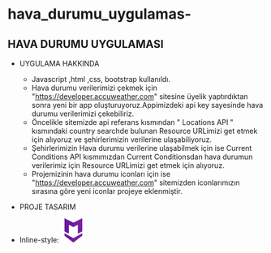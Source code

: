 # hava_durumu_uygulamas-

## HAVA DURUMU UYGULAMASI 

* UYGULAMA HAKKINDA

  *  Javascript ,html ,css, bootstrap kullanıldı.
  *  Hava durumu verilerimizi çekmek için "https://developer.accuweather.com" sitesine üyelik yaptırdıktan sonra yeni bir app oluşturuyoruz.Appimizdeki api key sayesinde hava durumu verilerimizi çekebiliriz.
  *  Öncelikle sitemizde api referans kısmından " Locations API " kısmındaki country searchde bulunan  Resource URLimizi get etmek için alıyoruz ve şehirlerimizin verilerine ulaşabiliyoruz.
  *  Şehirlerimizin Hava durumu verilerine ulaşabilmek için ise Current Conditions API kısmımızdan Current Conditionsdan  hava durumun verilerimiz için Resource URLimizi get etmek için alıyoruz.
  *  Projemizinin hava durumu iconları için ise "https://developer.accuweather.com" sitemizden iconlarımızın sırasına göre yeni iconlar projeye eklenmiştir.
  
* PROJE TASARIM
*  Inline-style: 
![alt text](https://github.com/adam-p/markdown-here/raw/master/src/common/images/icon48.png "Logo Title Text 1")
  
  
